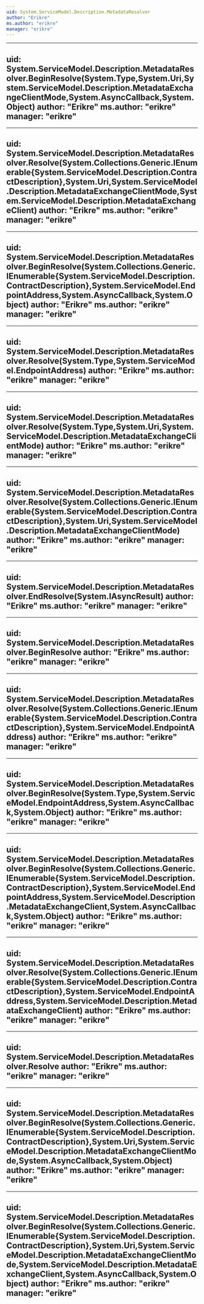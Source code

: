 ```yaml
---
uid: System.ServiceModel.Description.MetadataResolver
author: "Erikre"
ms.author: "erikre"
manager: "erikre"
---
```


---
uid: System.ServiceModel.Description.MetadataResolver.BeginResolve(System.Type,System.Uri,System.ServiceModel.Description.MetadataExchangeClientMode,System.AsyncCallback,System.Object)
author: "Erikre"
ms.author: "erikre"
manager: "erikre"
---

---
uid: System.ServiceModel.Description.MetadataResolver.Resolve(System.Collections.Generic.IEnumerable{System.ServiceModel.Description.ContractDescription},System.Uri,System.ServiceModel.Description.MetadataExchangeClientMode,System.ServiceModel.Description.MetadataExchangeClient)
author: "Erikre"
ms.author: "erikre"
manager: "erikre"
---

---
uid: System.ServiceModel.Description.MetadataResolver.BeginResolve(System.Collections.Generic.IEnumerable{System.ServiceModel.Description.ContractDescription},System.ServiceModel.EndpointAddress,System.AsyncCallback,System.Object)
author: "Erikre"
ms.author: "erikre"
manager: "erikre"
---

---
uid: System.ServiceModel.Description.MetadataResolver.Resolve(System.Type,System.ServiceModel.EndpointAddress)
author: "Erikre"
ms.author: "erikre"
manager: "erikre"
---

---
uid: System.ServiceModel.Description.MetadataResolver.Resolve(System.Type,System.Uri,System.ServiceModel.Description.MetadataExchangeClientMode)
author: "Erikre"
ms.author: "erikre"
manager: "erikre"
---

---
uid: System.ServiceModel.Description.MetadataResolver.Resolve(System.Collections.Generic.IEnumerable{System.ServiceModel.Description.ContractDescription},System.Uri,System.ServiceModel.Description.MetadataExchangeClientMode)
author: "Erikre"
ms.author: "erikre"
manager: "erikre"
---

---
uid: System.ServiceModel.Description.MetadataResolver.EndResolve(System.IAsyncResult)
author: "Erikre"
ms.author: "erikre"
manager: "erikre"
---

---
uid: System.ServiceModel.Description.MetadataResolver.BeginResolve
author: "Erikre"
ms.author: "erikre"
manager: "erikre"
---

---
uid: System.ServiceModel.Description.MetadataResolver.Resolve(System.Collections.Generic.IEnumerable{System.ServiceModel.Description.ContractDescription},System.ServiceModel.EndpointAddress)
author: "Erikre"
ms.author: "erikre"
manager: "erikre"
---

---
uid: System.ServiceModel.Description.MetadataResolver.BeginResolve(System.Type,System.ServiceModel.EndpointAddress,System.AsyncCallback,System.Object)
author: "Erikre"
ms.author: "erikre"
manager: "erikre"
---

---
uid: System.ServiceModel.Description.MetadataResolver.BeginResolve(System.Collections.Generic.IEnumerable{System.ServiceModel.Description.ContractDescription},System.ServiceModel.EndpointAddress,System.ServiceModel.Description.MetadataExchangeClient,System.AsyncCallback,System.Object)
author: "Erikre"
ms.author: "erikre"
manager: "erikre"
---

---
uid: System.ServiceModel.Description.MetadataResolver.Resolve(System.Collections.Generic.IEnumerable{System.ServiceModel.Description.ContractDescription},System.ServiceModel.EndpointAddress,System.ServiceModel.Description.MetadataExchangeClient)
author: "Erikre"
ms.author: "erikre"
manager: "erikre"
---

---
uid: System.ServiceModel.Description.MetadataResolver.Resolve
author: "Erikre"
ms.author: "erikre"
manager: "erikre"
---

---
uid: System.ServiceModel.Description.MetadataResolver.BeginResolve(System.Collections.Generic.IEnumerable{System.ServiceModel.Description.ContractDescription},System.Uri,System.ServiceModel.Description.MetadataExchangeClientMode,System.AsyncCallback,System.Object)
author: "Erikre"
ms.author: "erikre"
manager: "erikre"
---

---
uid: System.ServiceModel.Description.MetadataResolver.BeginResolve(System.Collections.Generic.IEnumerable{System.ServiceModel.Description.ContractDescription},System.Uri,System.ServiceModel.Description.MetadataExchangeClientMode,System.ServiceModel.Description.MetadataExchangeClient,System.AsyncCallback,System.Object)
author: "Erikre"
ms.author: "erikre"
manager: "erikre"
---
